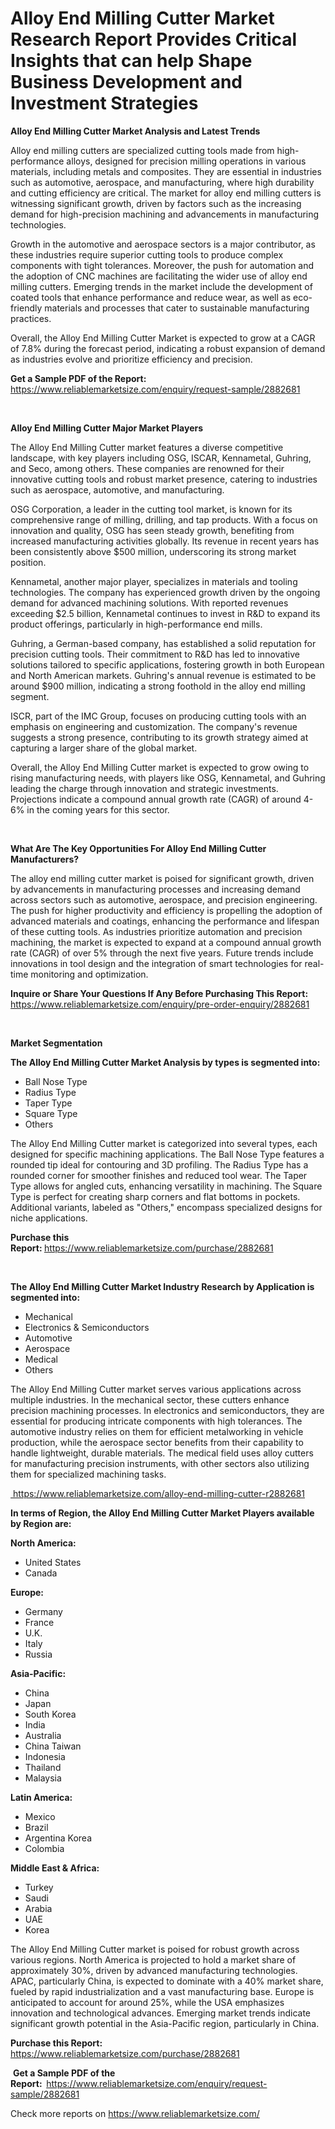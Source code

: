<p><h1>Alloy End Milling Cutter Market Research Report Provides Critical Insights that can help Shape Business Development and Investment Strategies</h1></p><p><strong>Alloy End Milling Cutter Market Analysis and Latest Trends</strong></p>
<p><p>Alloy end milling cutters are specialized cutting tools made from high-performance alloys, designed for precision milling operations in various materials, including metals and composites. They are essential in industries such as automotive, aerospace, and manufacturing, where high durability and cutting efficiency are critical. The market for alloy end milling cutters is witnessing significant growth, driven by factors such as the increasing demand for high-precision machining and advancements in manufacturing technologies.</p><p>Growth in the automotive and aerospace sectors is a major contributor, as these industries require superior cutting tools to produce complex components with tight tolerances. Moreover, the push for automation and the adoption of CNC machines are facilitating the wider use of alloy end milling cutters. Emerging trends in the market include the development of coated tools that enhance performance and reduce wear, as well as eco-friendly materials and processes that cater to sustainable manufacturing practices.</p><p>Overall, the Alloy End Milling Cutter Market is expected to grow at a CAGR of 7.8% during the forecast period, indicating a robust expansion of demand as industries evolve and prioritize efficiency and precision.</p></p>
<p><strong>Get a Sample PDF of the Report:&nbsp;</strong> <a href="https://www.reliablemarketsize.com/enquiry/request-sample/2882681?utm_campaign=3386&utm_medium=2&utm_source=Github&utm_content=ia&utm_term=13032025&utm_id=alloy-end-milling-cutter">https://www.reliablemarketsize.com/enquiry/request-sample/2882681</a></p>
<p>&nbsp;</p>
<p><strong>Alloy End Milling Cutter Major Market Players</strong></p>
<p><p>The Alloy End Milling Cutter market features a diverse competitive landscape, with key players including OSG, ISCAR, Kennametal, Guhring, and Seco, among others. These companies are renowned for their innovative cutting tools and robust market presence, catering to industries such as aerospace, automotive, and manufacturing.</p><p>OSG Corporation, a leader in the cutting tool market, is known for its comprehensive range of milling, drilling, and tap products. With a focus on innovation and quality, OSG has seen steady growth, benefiting from increased manufacturing activities globally. Its revenue in recent years has been consistently above $500 million, underscoring its strong market position.</p><p>Kennametal, another major player, specializes in materials and tooling technologies. The company has experienced growth driven by the ongoing demand for advanced machining solutions. With reported revenues exceeding $2.5 billion, Kennametal continues to invest in R&D to expand its product offerings, particularly in high-performance end mills.</p><p>Guhring, a German-based company, has established a solid reputation for precision cutting tools. Their commitment to R&D has led to innovative solutions tailored to specific applications, fostering growth in both European and North American markets. Guhring's annual revenue is estimated to be around $900 million, indicating a strong foothold in the alloy end milling segment.</p><p>ISCR, part of the IMC Group, focuses on producing cutting tools with an emphasis on engineering and customization. The company's revenue suggests a strong presence, contributing to its growth strategy aimed at capturing a larger share of the global market.</p><p>Overall, the Alloy End Milling Cutter market is expected to grow owing to rising manufacturing needs, with players like OSG, Kennametal, and Guhring leading the charge through innovation and strategic investments. Projections indicate a compound annual growth rate (CAGR) of around 4-6% in the coming years for this sector.</p></p>
<p>&nbsp;</p>
<p><strong>What Are The Key Opportunities For Alloy End Milling Cutter Manufacturers?</strong></p>
<p><p>The alloy end milling cutter market is poised for significant growth, driven by advancements in manufacturing processes and increasing demand across sectors such as automotive, aerospace, and precision engineering. The push for higher productivity and efficiency is propelling the adoption of advanced materials and coatings, enhancing the performance and lifespan of these cutting tools. As industries prioritize automation and precision machining, the market is expected to expand at a compound annual growth rate (CAGR) of over 5% through the next five years. Future trends include innovations in tool design and the integration of smart technologies for real-time monitoring and optimization.</p></p>
<p><strong>Inquire or Share Your Questions If Any Before Purchasing This Report:</strong> <a href="https://www.reliablemarketsize.com/enquiry/pre-order-enquiry/2882681?utm_campaign=3386&utm_medium=2&utm_source=Github&utm_content=ia&utm_term=13032025&utm_id=alloy-end-milling-cutter">https://www.reliablemarketsize.com/enquiry/pre-order-enquiry/2882681</a></p>
<p>&nbsp;</p>
<p><strong>Market Segmentation</strong></p>
<p><strong>The Alloy End Milling Cutter Market Analysis by types is segmented into:</strong></p>
<p><ul><li> Ball Nose Type</li><li>Radius Type</li><li>Taper Type</li><li>Square Type</li><li>Others</li></ul></p>
<p><p>The Alloy End Milling Cutter market is categorized into several types, each designed for specific machining applications. The Ball Nose Type features a rounded tip ideal for contouring and 3D profiling. The Radius Type has a rounded corner for smoother finishes and reduced tool wear. The Taper Type allows for angled cuts, enhancing versatility in machining. The Square Type is perfect for creating sharp corners and flat bottoms in pockets. Additional variants, labeled as "Others," encompass specialized designs for niche applications.</p></p>
<p><strong>Purchase this Report:&nbsp;</strong><a href="https://www.reliablemarketsize.com/purchase/2882681?utm_campaign=3386&utm_medium=2&utm_source=Github&utm_content=ia&utm_term=13032025&utm_id=alloy-end-milling-cutter">https://www.reliablemarketsize.com/purchase/2882681</a></p>
<p>&nbsp;</p>
<p><strong>The Alloy End Milling Cutter Market Industry Research by Application is segmented into:</strong></p>
<p><ul><li>Mechanical</li><li>Electronics & Semiconductors</li><li>Automotive</li><li>Aerospace</li><li>Medical</li><li>Others</li></ul></p>
<p><p>The Alloy End Milling Cutter market serves various applications across multiple industries. In the mechanical sector, these cutters enhance precision machining processes. In electronics and semiconductors, they are essential for producing intricate components with high tolerances. The automotive industry relies on them for efficient metalworking in vehicle production, while the aerospace sector benefits from their capability to handle lightweight, durable materials. The medical field uses alloy cutters for manufacturing precision instruments, with other sectors also utilizing them for specialized machining tasks.</p></p>
<p><a href="https://www.reliablemarketsize.com/alloy-end-milling-cutter-r2882681?utm_campaign=3386&utm_medium=2&utm_source=Github&utm_content=ia&utm_term=13032025&utm_id=alloy-end-milling-cutter">&nbsp;https://www.reliablemarketsize.com/alloy-end-milling-cutter-r2882681</a></p>
<p><strong>In terms of Region, the Alloy End Milling Cutter Market Players available by Region are:</strong></p>
<p>
    <p> <strong> North America: </strong>
        <ul>
            <li>United States</li>
            <li>Canada</li>
        </ul>
        </p> 
    <p> <strong> Europe: </strong>
        <ul>
            <li>Germany</li>
            <li>France</li>
            <li>U.K.</li>
            <li>Italy</li>
            <li>Russia</li>
        </ul>
        </p> 
    <p> <strong> Asia-Pacific: </strong>
        <ul>
            <li>China</li>
            <li>Japan</li>
            <li>South Korea</li>
            <li>India</li>
            <li>Australia</li>
            <li>China Taiwan</li>
            <li>Indonesia</li>
            <li>Thailand</li>
            <li>Malaysia</li>
        </ul>
        </p> 
    <p> <strong> Latin America: </strong>
        <ul>
            <li>Mexico</li>
            <li>Brazil</li>
            <li>Argentina Korea</li>
            <li>Colombia</li>
        </ul>
        </p> 
    <p> <strong> Middle East & Africa: </strong>
        <ul>
            <li>Turkey</li>
            <li>Saudi</li>
            <li>Arabia</li>
            <li>UAE</li>
            <li>Korea</li>
        </ul>
    </p>
    </p>
<p><p>The Alloy End Milling Cutter market is poised for robust growth across various regions. North America is projected to hold a market share of approximately 30%, driven by advanced manufacturing technologies. APAC, particularly China, is expected to dominate with a 40% market share, fueled by rapid industrialization and a vast manufacturing base. Europe is anticipated to account for around 25%, while the USA emphasizes innovation and technological advances. Emerging market trends indicate significant growth potential in the Asia-Pacific region, particularly in China.</p></p>
<p><strong>Purchase this Report: </strong><a href="https://www.reliablemarketsize.com/purchase/2882681?utm_campaign=3386&utm_medium=2&utm_source=Github&utm_content=ia&utm_term=13032025&utm_id=alloy-end-milling-cutter">https://www.reliablemarketsize.com/purchase/2882681</a></p>
<p>&nbsp;<strong>Get a Sample PDF of the Report:&nbsp;&nbsp;</strong><a href="https://www.reliablemarketsize.com/enquiry/request-sample/2882681?utm_campaign=3386&utm_medium=2&utm_source=Github&utm_content=ia&utm_term=13032025&utm_id=alloy-end-milling-cutter">https://www.reliablemarketsize.com/enquiry/request-sample/2882681</a></p>
<p><strong></strong></p>
<p>Check more reports on <a href="https://www.reliablemarketsize.com/?utm_campaign=3386&utm_medium=2&utm_source=Github&utm_content=ia&utm_term=13032025&utm_id=alloy-end-milling-cutter">https://www.reliablemarketsize.com/</a></p>